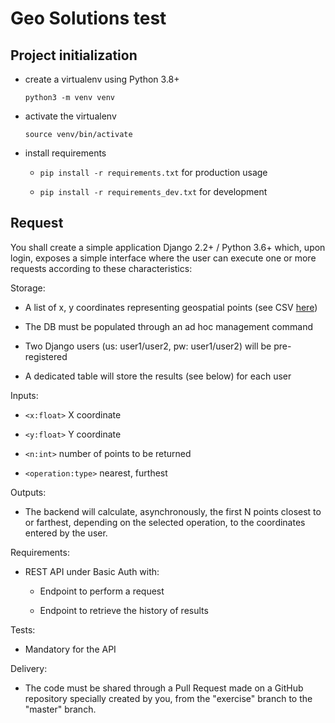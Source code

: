 # Geo Solutions test

## Project initialization

- create a virtualenv using Python 3.8+

    `python3 -m venv venv`

- activate the virtualenv

    `source venv/bin/activate`

- install requirements

    - `pip install -r requirements.txt` for production usage

    - `pip install -r requirements_dev.txt` for development


## Request

You shall create a simple application Django 2.2+ / Python 3.6+ which,
upon login, exposes a simple interface where the user can execute one or more
requests according to these characteristics:

Storage:
- A list of x, y coordinates representing geospatial points
    (see CSV [here](data/points.csv))

- The DB must be populated through an ad hoc management command

- Two Django users (us: user1/user2, pw: user1/user2) will be pre-registered 

- A dedicated table will store the results (see below) for each user


Inputs:

- `<x:float>` X coordinate

- `<y:float>` Y coordinate

- `<n:int>` number of points to be returned

- `<operation:type>` nearest, furthest


Outputs:

- The backend will calculate, asynchronously, the first N points closest to
    or farthest, depending on the selected operation, to the coordinates
    entered by the user.


Requirements:

- REST API under Basic Auth with:

    - Endpoint to perform a request

    - Endpoint to retrieve the history of results


Tests:

- Mandatory for the API

Delivery:

- The code must be shared through a Pull Request made on a GitHub repository
    specially created by you, from the "exercise" branch to the "master" branch.
